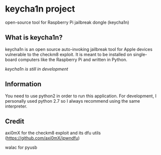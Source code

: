 # keycha1n project

open-source tool for Raspberry Pi jailbreak dongle (keycha1n)

## What is keycha1n?

keycha1n is an open source auto-invoking jailbreak tool for Apple devices vulnerable to the checkm8 exploit.
It is meant to be installed on single-board computers like the Raspberry Pi and written in Python.

*keycha1n is still in development*

## Information

You need to use python2 in order to run this application.
For development, I personally used python 2.7 so I always recommend using the same interpreter.

## Credit

axi0mX for the checkm8 exploit and its dfu utils (https://github.com/axi0mX/ipwndfu)

walac for pyusb
